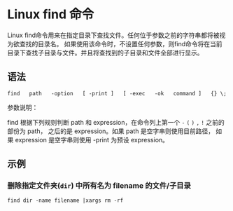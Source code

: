 # Linux find 命令

Linux find命令用来在指定目录下查找文件。任何位于参数之前的字符串都将被视为欲查找的目录名。
如果使用该命令时，不设置任何参数，则find命令将在当前目录下查找子目录与文件。并且将查找到的子目录和文件全部进行显示。

## 语法

```
find   path   -option   [ -print ]   [ -exec   -ok   command ]   {} \;
```

参数说明：

find 根据下列规则判断 path 和 expression，在命令列上第一个 `-` `(` `)` `,` `!` 之前的部份为 path，
之后的是 expression。如果 path 是空字串则使用目前路径，
如果 expression 是空字串则使用 -print 为预设 expression。


## 示例

### 删除指定文件夹(`dir`) 中所有名为 filename 的文件/子目录

```shell
find dir -name filename |xargs rm -rf
```
